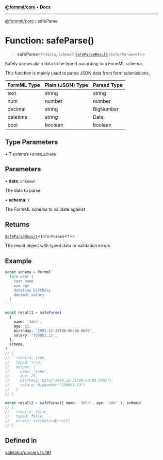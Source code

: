 [**@formml/core**](../README.md) • **Docs**

---

[@formml/core](../globals.md) / safeParse

# Function: safeParse()

> **safeParse**\<`T`\>(`data`, `schema`): [`SafeParseResult`](../type-aliases/SafeParseResult.md)\<`InferParsed`\<`T`\>\>

Safely parses plain data to be typed according to a FormML schema.

This function is mainly used to parse JSON data from form submissions.

| FormML Type | Plain (JSON) Type | Parsed Type |
| ----------- | ----------------- | ----------- |
| text        | string            | string      |
| num         | number            | number      |
| decimal     | string            | BigNumber   |
| datetime    | string            | Date        |
| bool        | boolean           | boolean     |

## Type Parameters

• **T** _extends_ `FormMLSchema`

## Parameters

• **data**: `unknown`

The data to parse

• **schema**: `T`

The FormML schema to validate against

## Returns

[`SafeParseResult`](../type-aliases/SafeParseResult.md)\<`InferParsed`\<`T`\>\>

The result object with typed data or validation errors

## Example

```ts
const schema = formml`
  form user {
    text name
    num age
    datetime birthday
    decimal salary
  }
`

const result1 = safeParse(
  {
    name: 'John',
    age: 25,
    birthday: '1999-12-31T00:00:00.000Z',
    salary: '100001.23',
  },
  schema,
)
// {
//   isValid: true,
//   typed: true,
//   output: {
//     name: "John",
//     age: 25,
//     birthday: Date("1999-12-31T00:00:00.000Z"),
//     salary: BigNumber("100001.23")
//   }
// }

const result2 = safeParse({ name: 'John', age: 'abc' }, schema)
// {
//   isValid: false,
//   typed: false,
//   errors: ValidationError[]
// }
```

## Defined in

[validator/parsers.ts:181](https://github.com/formml/formml/blob/5c707903361ee929472a81de07fd0204242687ee/packages/core/src/validator/parsers.ts#L181)
